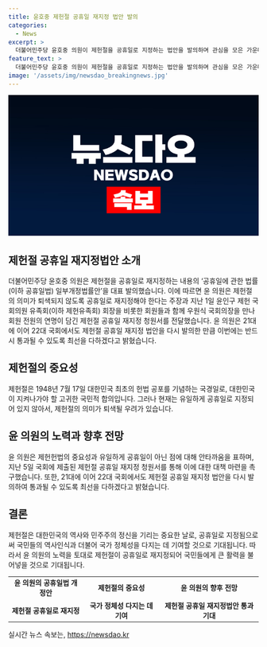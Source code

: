 ```yaml
---
title: 윤호중 제헌절 공휴일 재지정 법안 발의
categories:
  - News
excerpt: >
  더불어민주당 윤호중 의원이 제헌절을 공휴일로 지정하는 법안을 발의하며 관심을 모은 가운데, 제헌절의 의미를 다시 부각시키고자 하는 노력이 이어지고 있다. 윤 의원은 제헌절의 역사적 중요성을 강조하며, 이에 대한 국민적 합의를 존중해야 한다고 밝혀 기대를 모으고 있다. 이에 따라 제헌절 공휴일 재지정을 위한 논의가 활발해지고, 윤 의원은 이를 통과시키기 위해 최선을 다할 것을 강조하고 있다.
feature_text: >
  더불어민주당 윤호중 의원이 제헌절을 공휴일로 지정하는 법안을 발의하며 관심을 모은 가운데, 제헌절의 의미를 다시 부각시키고자 하는 노력이 이어지고 있다. 윤 의원은 제헌절의 역사적 중요성을 강조하며, 이에 대한 국민적 합의를 존중해야 한다고 밝혀 기대를 모으고 있다. 이에 따라 제헌절 공휴일 재지정을 위한 논의가 활발해지고, 윤 의원은 이를 통과시키기 위해 최선을 다할 것을 강조하고 있다.
image: '/assets/img/newsdao_breakingnews.jpg'
---
```


<p><img src="/assets/img/newsdao_breakingnews.jpg" alt="bookingtag 속보" /></p>

<h2 data-ke-size="size26">제헌절 공휴일 재지정법안 소개</h2>

<p data-ke-size="size16">더불어민주당 윤호중 의원은 제헌절을 공휴일로 재지정하는 내용의 ‘공휴일에 관한 법률(이하 공휴일법) 일부개정법률안’을 대표 발의했습니다. 이에 따르면 윤 의원은 제헌절의 의미가 퇴색되지 않도록 공휴일로 재지정해야 한다는 주장과 지난 1일 윤인구 제헌 국회의원 유족회(이하 제헌유족회) 회장을 비롯한 회원들과 함께 우원식 국회의장을 만나 회원 전원의 연명이 담긴 제헌절 공휴일 재지정 청원서를 전달했습니다. 윤 의원은 21대에 이어 22대 국회에서도 제헌절 공휴일 재지정 법안을 다시 발의한 만큼 이번에는 반드시 통과될 수 있도록 최선을 다하겠다고 밝혔습니다.</p>

<h2 data-ke-size="size26">제헌절의 중요성</h2>

<p data-ke-size="size16">제헌절은 1948년 7월 17일 대한민국 최초의 헌법 공포를 기념하는 국경일로, 대한민국이 지켜나가야 할 고귀한 국민적 합의입니다. 그러나 현재는 유일하게 공휴일로 지정되어 있지 않아서, 제헌절의 의미가 퇴색될 우려가 있습니다.</p>

<h2 data-ke-size="size26">윤 의원의 노력과 향후 전망</h2>

<p data-ke-size="size16">윤 의원은 제헌헌법의 중요성과 유일하게 공휴일이 아닌 점에 대해 안타까움을 표하며, 지난 5일 국회에 제출된 제헌절 공휴일 재지정 청원서를 통해 이에 대한 대책 마련을 촉구했습니다. 또한, 21대에 이어 22대 국회에서도 제헌절 공휴일 재지정 법안을 다시 발의하여 통과될 수 있도록 최선을 다하겠다고 밝혔습니다.</p>

<h2 data-ke-size="size26">결론</h2>

<p data-ke-size="size16">제헌절은 대한민국의 역사와 민주주의 정신을 기리는 중요한 날로, 공휴일로 지정됨으로써 국민들의 역사인식과 더불어 국가 정체성을 다지는 데 기여할 것으로 기대됩니다. 따라서 윤 의원의 노력을 토대로 제헌절이 공휴일로 재지정되어 국민들에게 큰 활력을 불어넣을 것으로 기대됩니다.</p>

<table>
<tbody>
<tr>
<td style="text-align: center; height: 17px;"><b>윤 의원의 공휴일법 개정안</b></td>
<td style="text-align: center; height: 17px;"><b>제헌절의 중요성</b></td>
<td style="text-align: center; height: 17px;"><b>윤 의원의 향후 전망</b></td>
</tr>
<tr>
<td style="text-align: center; height: 17px;"><b>제헌절 공휴일로 재지정</b></td>
<td style="text-align: center; height: 17px;"><b>국가 정체성 다지는 데 기여</b></td>
<td style="text-align: center; height: 17px;"><b>제헌절 공휴일 재지정법안 통과 기대</b></td>
</tr>
</tbody>
</table>
실시간 뉴스 속보는, <a href="https://newsdao.kr" rel="dofollow">https://newsdao.kr</a>


